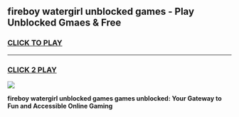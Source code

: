 
## fireboy watergirl unblocked games - Play Unblocked Gmaes & Free
<h3>
<a href="https://news.freeplayer.one?title=fireboy_watergirl_unblocked_games&ref=23F">CLICK TO PLAY</a></h3>
<hr>

<h3>
<a href="https://news.freeplayer.one?title=fireboy_watergirl_unblocked_games&ref=23F">CLICK 2 PLAY</a>
  
</h3>

<a href="https://news.freeplayer.one?title=fireboy_watergirl_unblocked_games&ref=23F/"><img src="https://clearcache.store/games.png"></a>


**fireboy watergirl unblocked games games unblocked: Your Gateway to Fun and Accessible Online Gaming**
